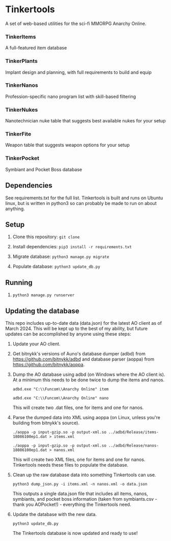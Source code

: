 # Tinkertools

A set of web-based utilities for the sci-fi MMORPG Anarchy Online. 

### TinkerItems

A full-featured item database

### TinkerPlants

Implant design and planning, with full requirements to build and equip

### TinkerNanos

Profession-specific nano program list with skill-based filtering

### TinkerNukes

Nanotechnician nuke table that suggests best available nukes for your setup

### TinkerFite

Weapon table that suggests weapon options for your setup

### TinkerPocket

Symbiant and Pocket Boss database

## Dependencies

See requirements.txt for the full list. Tinkertools is built and runs on Ubuntu linux, but is written in python3 so can probably be made to run on about anything. 

## Setup

1. Clone this repository: `git clone`

2. Install dependencies: `pip3 install -r requirements.txt`

3. Migrate database: `python3 manage.py migrate`

4. Populate database: `python3 update_db.py`

## Running

1. `python3 manage.py runserver`

## Updating the database

This repo includes up-to-date data (data.json) for the latest AO client as of March 2024. This will be kept up to the best of my ability, but future updates can be accomplished by anyone using these steps:

1. Update your AO client.

2. Get bitnykk's versions of Auno's database dumper (adbd) from https://github.com/bitnykk/adbd and database parser (aoppa) from https://github.com/bitnykk/aoppa.

3. Dump the AO database using adbd (on Windows where the AO client is). At a minimum this needs to be done twice to dump the items and nanos. 

    `adbd.exe "C:\\Funcom\\Anarchy Online" item`

    `adbd.exe "C:\\Funcom\\Anarchy Online" nano`

    This will create two .dat files, one for items and one for nanos. 

4. Parse the dumped data into XML using aoppa (on Linux, unless you're building from bitnykk's source).

    `./aoppa -p input-gzip.so -p output-xml.so ../adbd/Release/items-18086100ep1.dat > items.xml`

    `./aoppa -p input-gzip.so -p output-xml.so ../adbd/Release/nanos-18086100ep1.dat > nanos.xml`

    This will create two XML files, one for items and one for nanos. Tinkertools needs these files to populate the database. 

5. Clean up the raw database data into something Tinkertools can use.

    `python3 dump_json.py -i items.xml -n nanos.xml -o data.json`

    This outputs a single data.json file that includes all items, nanos, symbiants, and pocket boss information (taken from symbiants.csv - thank you AOPocket!) - everything the Tinkertools need. 

6. Update the database with the new data.

    `python3 update_db.py`

    The Tinkertools database is now updated and ready to use!




